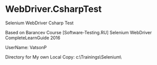 # WebDriver.CsharpTest
 Selenium WebDriver Csharp Test

 Based on Barancev Course [Software-Testing.RU] Selenium WebDriver CompleteLearnGuide 2016

 UserName: VatsonP

 Directory for My own Local Copy: c:\Trainings\Selenium\
